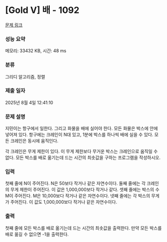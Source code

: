 # [Gold V] 배 - 1092 

[문제 링크](https://www.acmicpc.net/problem/1092) 

### 성능 요약

메모리: 33432 KB, 시간: 48 ms

### 분류

그리디 알고리즘, 정렬

### 제출 일자

2025년 8월 4일 12:41:10

### 문제 설명

<p>지민이는 항구에서 일한다. 그리고 화물을 배에 실어야 한다. 모든 화물은 박스에 안에 넣어져 있다. 항구에는 크레인이 N대 있고, 1분에 박스를 하나씩 배에 실을 수 있다. 모든 크레인은 동시에 움직인다.</p>

<p>각 크레인은 무게 제한이 있다. 이 무게 제한보다 무거운 박스는 크레인으로 움직일 수 없다. 모든 박스를 배로 옮기는데 드는 시간의 최솟값을 구하는 프로그램을 작성하시오.</p>

### 입력 

 <p>첫째 줄에 N이 주어진다. N은 50보다 작거나 같은 자연수이다. 둘째 줄에는 각 크레인의 무게 제한이 주어진다. 이 값은 1,000,000보다 작거나 같다. 셋째 줄에는 박스의 수 M이 주어진다. M은 10,000보다 작거나 같은 자연수이다. 넷째 줄에는 각 박스의 무게가 주어진다. 이 값도 1,000,000보다 작거나 같은 자연수이다.</p>

### 출력 

 <p>첫째 줄에 모든 박스를 배로 옮기는데 드는 시간의 최솟값을 출력한다. 만약 모든 박스를 배로 옮길 수 없으면 -1을 출력한다.</p>

